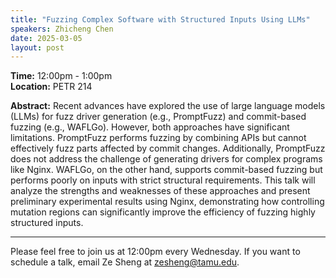 ```yaml
---
title: "Fuzzing Complex Software with Structured Inputs Using LLMs"
speakers: Zhicheng Chen
date: 2025-03-05
layout: post
---
```


**Time:** 12:00pm - 1:00pm  
**Location:** PETR 214

**Abstract:** Recent advances have explored the use of large language models (LLMs) for fuzz driver generation (e.g., PromptFuzz) and commit-based fuzzing (e.g., WAFLGo). However, both approaches have significant limitations. PromptFuzz performs fuzzing by combining APIs but cannot effectively fuzz parts affected by commit changes. Additionally, PromptFuzz does not address the challenge of generating drivers for complex programs like Nginx. WAFLGo, on the other hand, supports commit-based fuzzing but performs poorly on inputs with strict structural requirements. This talk will analyze the strengths and weaknesses of these approaches and present preliminary experimental results using Nginx, demonstrating how controlling mutation regions can significantly improve the efficiency of fuzzing highly structured inputs.

---

Please feel free to join us at 12:00pm every Wednesday. If you want to schedule a talk, email Ze Sheng at zesheng@tamu.edu. 